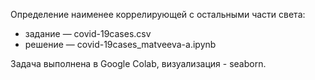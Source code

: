 Определение наименее коррелирующей с остальными части света:
 * задание — covid-19cases.csv
 * решение — covid-19cases_matveeva-a.ipynb

Задача выполнена в Google Colab, визуализация - seaborn.
